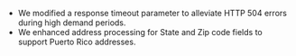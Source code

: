 - We modified a response timeout parameter to alleviate HTTP 504 errors during high demand periods.
- We enhanced address processing for State and Zip code fields to support Puerto Rico addresses.
